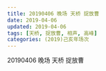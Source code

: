 ```yaml
---
title: 20190406 晚场 天桥 捉放曹
date: 2019-04-06
updated: 2019-04-06
tags: [天桥, 捉放曹, 相声, 高峰]
categories: (2019)己亥年场次
---
```

20190406 晚场 天桥 捉放曹